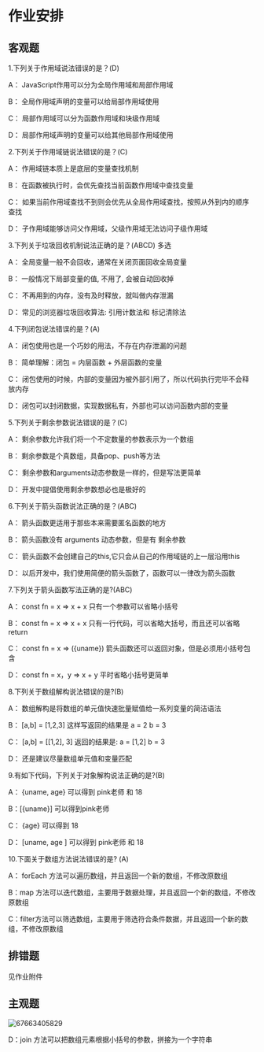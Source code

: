 # 作业安排

## 客观题

1.下列关于作用域说法错误的是？(D)

 A：  JavaScript作用可以分为全局作用域和局部作用域

 B： 全局作用域声明的变量可以给局部作用域使用

 C： 局部作用域可以分为函数作用域和块级作用域

 D： 局部作用域声明的变量可以给其他局部作用域使用

2.下列关于作用域链说法错误的是？(C)

 A： 作用域链本质上是底层的变量查找机制

 B： 在函数被执行时，会优先查找当前函数作用域中查找变量

 C： 如果当前作用域查找不到则会优先从全局作用域查找，按照从外到内的顺序查找

 D： 子作用域能够访问父作用域，父级作用域无法访问子级作用域

3.下列关于垃圾回收机制说法正确的是？(ABCD) 多选

 A： 全局变量一般不会回收，通常在关闭页面回收全局变量

 B： 一般情况下局部变量的值, 不用了, 会被自动回收掉

 C： 不再用到的内存，没有及时释放，就叫做内存泄漏

 D： 常见的浏览器垃圾回收算法: 引用计数法和 标记清除法

4.下列闭包说法错误的是？(A)

 A： 闭包使用也是一个巧妙的用法，不存在内存泄漏的问题

 B： 简单理解：闭包 =  内层函数 + 外层函数的变量 

 C： 闭包使用的时候，内部的变量因为被外部引用了，所以代码执行完毕不会释放内存

 D： 闭包可以封闭数据，实现数据私有，外部也可以访问函数内部的变量

5.下列关于剩余参数说法错误的是？(C)

 A： 剩余参数允许我们将一个不定数量的参数表示为一个数组

 B： 剩余参数是个真数组，具备pop、push等方法

 C： 剩余参数和arguments动态参数是一样的，但是写法更简单

 D： 开发中提倡使用剩余参数想必也是极好的

6.下列关于箭头函数说法正确的是？(ABC)

 A： 箭头函数更适用于那些本来需要匿名函数的地方

 B： 箭头函数没有 arguments 动态参数，但是有 剩余参数

 C： 箭头函数不会创建自己的this,它只会从自己的作用域链的上一层沿用this

 D： 以后开发中，我们使用简便的箭头函数了，函数可以一律改为箭头函数

7.下列关于箭头函数写法正确的是?(ABC)

 A： const fn = x =>  x + x    只有一个参数可以省略小括号

 B： const fn = x =>  x + x    只有一行代码，可以省略大括号，而且还可以省略return

 C： const fn = x =>  ({uname})    箭头函数还可以返回对象，但是必须用小括号包含

 D： const fn = x，y =>   x + y    平时省略小括号更简单

8.下列关于数组解构说法错误的是?(B)

 A： 数组解构是将数组的单元值快速批量赋值给一系列变量的简洁语法

 B： [a,b] = [1,2,3]  这样写返回的结果是  a = 2    b =  3  

 C： [a,b] = [[1,2], 3]   返回的结果是:  a = [1,2]   b  = 3

 D： 还是建议尽量数组单元值和变量匹配

9.有如下代码，下列关于对象解构说法正确的是?(B)

 A： {uname, age}  可以得到    pink老师   和  18

 B：[{uname}] 可以得到pink老师

 C： {age}  可以得到 18

 D： [uname, age ] 可以得到    pink老师   和  18

10.下面关于数组方法说法错误的是? (A)

 A： forEach 方法可以遍历数组，并且返回一个新的数组，不修改原数组

 B：map 方法可以迭代数组，主要用于数据处理，并且返回一个新的数组，不修改原数组

 C：filter方法可以筛选数组，主要用于筛选符合条件数据，并且返回一个新的数组，不修改原数组

## 排错题

见作业附件

## 主观题

![67663405829](assets/1676634058291.png)

 D：join 方法可以把数组元素根据小括号的参数，拼接为一个字符串